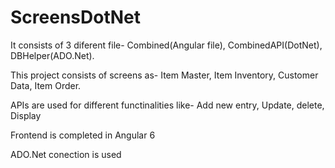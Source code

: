 # ScreensDotNet
It consists of 3 diferent file- Combined(Angular file), CombinedAPI(DotNet), DBHelper(ADO.Net).

This project consists of screens as- Item Master, Item Inventory, Customer Data, Item Order. 

APIs are used for different functinalities like- Add new entry, Update, delete, Display

Frontend is completed in Angular 6

ADO.Net conection is used

